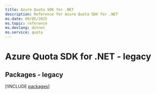 ```yaml
---
title: Azure Quota SDK for .NET
description: Reference for Azure Quota SDK for .NET
ms.date: 09/05/2025
ms.topic: reference
ms.devlang: dotnet
ms.service: quota
---
```

# Azure Quota SDK for .NET - legacy
## Packages - legacy
[!INCLUDE [packages](quota-index.md)]